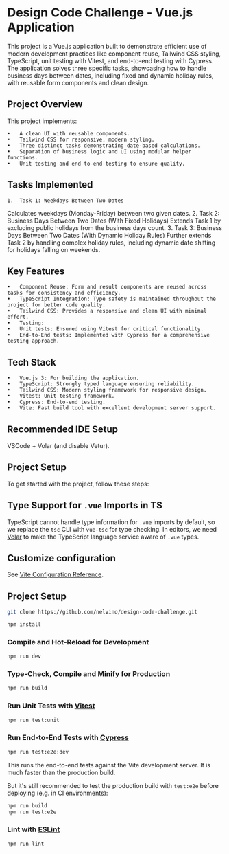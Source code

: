 # Design Code Challenge - Vue.js Application

This project is a Vue.js application built to demonstrate efficient use of modern development practices like component reuse, Tailwind CSS styling, TypeScript, unit testing with Vitest, and end-to-end testing with Cypress. The application solves three specific tasks, showcasing how to handle business days between dates, including fixed and dynamic holiday rules, with reusable form components and clean design.

## Project Overview

This project implements:

	•	A clean UI with reusable components.
	•	Tailwind CSS for responsive, modern styling.
	•	Three distinct tasks demonstrating date-based calculations.
	•	Separation of business logic and UI using modular helper functions.
	•	Unit testing and end-to-end testing to ensure quality.

## Tasks Implemented

	1.	Task 1: Weekdays Between Two Dates
Calculates weekdays (Monday-Friday) between two given dates.
	2.	Task 2: Business Days Between Two Dates (With Fixed Holidays)
Extends Task 1 by excluding public holidays from the business days count.
	3.	Task 3: Business Days Between Two Dates (With Dynamic Holiday Rules)
Further extends Task 2 by handling complex holiday rules, including dynamic date shifting for holidays falling on weekends.

## Key Features

	•	Component Reuse: Form and result components are reused across tasks for consistency and efficiency.
	•	TypeScript Integration: Type safety is maintained throughout the project for better code quality.
	•	Tailwind CSS: Provides a responsive and clean UI with minimal effort.
	•	Testing:
	•	Unit tests: Ensured using Vitest for critical functionality.
	•	End-to-End tests: Implemented with Cypress for a comprehensive testing approach.

## Tech Stack

	•	Vue.js 3: For building the application.
	•	TypeScript: Strongly typed language ensuring reliability.
	•	Tailwind CSS: Modern styling framework for responsive design.
	•	Vitest: Unit testing framework.
	•	Cypress: End-to-end testing.
	•	Vite: Fast build tool with excellent development server support.

## Recommended IDE Setup

VSCode + Volar (and disable Vetur).

## Project Setup

To get started with the project, follow these steps:

## Type Support for `.vue` Imports in TS

TypeScript cannot handle type information for `.vue` imports by default, so we replace the `tsc` CLI with `vue-tsc` for type checking. In editors, we need [Volar](https://marketplace.visualstudio.com/items?itemName=Vue.volar) to make the TypeScript language service aware of `.vue` types.

## Customize configuration

See [Vite Configuration Reference](https://vitejs.dev/config/).

## Project Setup

```sh
git clone https://github.com/nelvino/design-code-challenge.git
```

```sh
npm install
```

### Compile and Hot-Reload for Development

```sh
npm run dev
```

### Type-Check, Compile and Minify for Production

```sh
npm run build
```

### Run Unit Tests with [Vitest](https://vitest.dev/)

```sh
npm run test:unit
```

### Run End-to-End Tests with [Cypress](https://www.cypress.io/)

```sh
npm run test:e2e:dev
```

This runs the end-to-end tests against the Vite development server.
It is much faster than the production build.

But it's still recommended to test the production build with `test:e2e` before deploying (e.g. in CI environments):

```sh
npm run build
npm run test:e2e
```

### Lint with [ESLint](https://eslint.org/)

```sh
npm run lint
```
